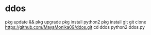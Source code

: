 # ddos

pkg update && pkg upgrade
pkg install python2
pkg install git
git clone https://github.com/MayaMonika09/ddos.git
cd ddos
python2 ddos.py <ip> <port> <packet>
